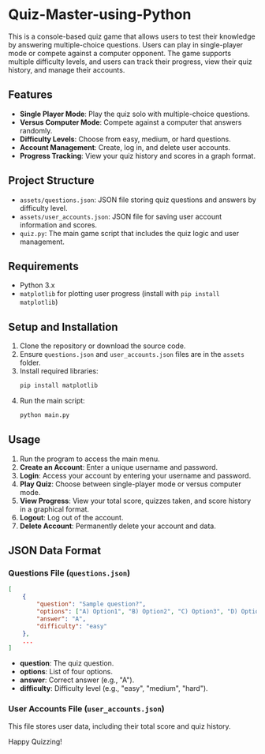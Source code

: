 # Quiz-Master-using-Python

This is a console-based quiz game that allows users to test their knowledge by answering multiple-choice questions. Users can play in single-player mode or compete against a computer opponent. The game supports multiple difficulty levels, and users can track their progress, view their quiz history, and manage their accounts.

## Features
- **Single Player Mode**: Play the quiz solo with multiple-choice questions.
- **Versus Computer Mode**: Compete against a computer that answers randomly.
- **Difficulty Levels**: Choose from easy, medium, or hard questions.
- **Account Management**: Create, log in, and delete user accounts.
- **Progress Tracking**: View your quiz history and scores in a graph format.

## Project Structure
- `assets/questions.json`: JSON file storing quiz questions and answers by difficulty level.
- `assets/user_accounts.json`: JSON file for saving user account information and scores.
- `quiz.py`: The main game script that includes the quiz logic and user management.

## Requirements
- Python 3.x
- `matplotlib` for plotting user progress (install with `pip install matplotlib`)

## Setup and Installation
1. Clone the repository or download the source code.
2. Ensure `questions.json` and `user_accounts.json` files are in the `assets` folder.
3. Install required libraries:
   ```bash
   pip install matplotlib
   ```
4. Run the main script:
   ```bash
   python main.py
   ```

## Usage
1. Run the program to access the main menu.
2. **Create an Account**: Enter a unique username and password.
3. **Login**: Access your account by entering your username and password.
4. **Play Quiz**: Choose between single-player mode or versus computer mode.
5. **View Progress**: View your total score, quizzes taken, and score history in a graphical format.
6. **Logout**: Log out of the account.
7. **Delete Account**: Permanently delete your account and data.

## JSON Data Format
### Questions File (`questions.json`)
```json
[
    {
        "question": "Sample question?",
        "options": ["A) Option1", "B) Option2", "C) Option3", "D) Option4"],
        "answer": "A",
        "difficulty": "easy"
    },
    ...
]
```
- **question**: The quiz question.
- **options**: List of four options.
- **answer**: Correct answer (e.g., "A").
- **difficulty**: Difficulty level (e.g., "easy", "medium", "hard").

### User Accounts File (`user_accounts.json`)
This file stores user data, including their total score and quiz history.

Happy Quizzing!
